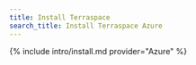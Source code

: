 ```yaml
---
title: Install Terraspace
search_title: Install Terraspace Azure
---
```


{% include intro/install.md provider="Azure" %}
